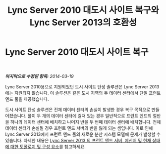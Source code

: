 ﻿---
title: Lync Server 2010 대도시 사이트 복구와 Lync Server 2013의 호환성
TOCTitle: Lync Server 2010 대도시 사이트 복구
ms:assetid: 18673ff6-b664-4a57-a89b-cbda8b129e6a
ms:mtpsurl: https://technet.microsoft.com/ko-kr/library/JJ204715(v=OCS.15)
ms:contentKeyID: 49302942
ms.date: 08/10/2015
mtps_version: v=OCS.15
ms.translationtype: HT
---

# Lync Server 2010 대도시 사이트 복구

 

_**마지막으로 수정된 항목:** 2014-03-19_

Lync Server 2010용으로 지원되었던 도시 사이트 탄성 솔루션은 Lync Server 2013에는 지원되지 않습니다. 이 솔루션은 같은 도시 지역의 두 데이터 센터에서 단일 프런트 엔드 풀을 제공했습니다.

도시 사이트 탄성 솔루션은 전체 데이터 센터의 손실이 발생한 경우 복구 목적으로 만들어졌습니다. 풀이 두 개의 데이터 센터에 걸쳐 있는 경우 일반적으로 프런트 엔드의 절반을 하나의 데이터 센터에 배치하고 나머지 반을 두 번째 데이터 센터에 배치합니다. 전체 데이터 센터가 손실될 경우 프런트 엔드 서버의 반을 잃게 되는 셈입니다. 이로 인해 Lync Server 2013에서 프런트 엔드 풀의 새로운 분산 시스템 모델에 문제가 발생할 수 있습니다. 자세한 내용은 [Lync Server 2013 의 프런트 엔드 서버, 메신저 및 현재 상태에 대한 토폴로지 및 구성 요소](lync-server-2013-topologies-and-components-for-front-end-servers-instant-messaging-and-presence.md)를 참고하세요.

